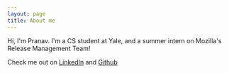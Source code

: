 ```yaml
---
layout: page
title: About me 
---
```


Hi, I'm Pranav. I'm a CS student at Yale, and a summer intern on Mozilla's Release Management Team!

Check me out on [LinkedIn] and [Github]

[linkedin]: https://www.linkedin.com/in/pranavmaddi
[github]: http://github.com/pmaddi
